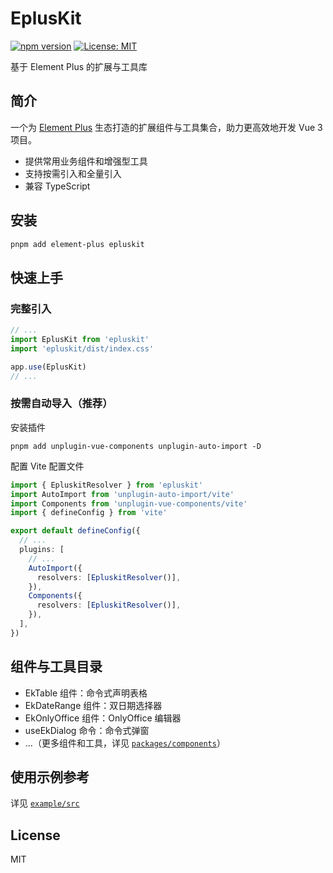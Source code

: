 # EplusKit

[![npm version](https://img.shields.io/npm/v/epluskit.svg)](https://www.npmjs.com/package/epluskit)
[![License: MIT](https://img.shields.io/badge/License-MIT-yellow.svg)](https://opensource.org/licenses/MIT)

基于 Element Plus 的扩展与工具库

## 简介

一个为 [Element Plus](https://element-plus.org/) 生态打造的扩展组件与工具集合，助力更高效地开发 Vue 3 项目。

- 提供常用业务组件和增强型工具
- 支持按需引入和全量引入
- 兼容 TypeScript

## 安装

```bash
pnpm add element-plus epluskit
```

## 快速上手

### 完整引入

```ts
// ...
import EplusKit from 'epluskit'
import 'epluskit/dist/index.css'

app.use(EplusKit)
// ...
```

### 按需自动导入（推荐）

安装插件

```shell
pnpm add unplugin-vue-components unplugin-auto-import -D
```

配置 Vite 配置文件

```ts
import { EpluskitResolver } from 'epluskit'
import AutoImport from 'unplugin-auto-import/vite'
import Components from 'unplugin-vue-components/vite'
import { defineConfig } from 'vite'

export default defineConfig({
  // ...
  plugins: [
    // ...
    AutoImport({
      resolvers: [EpluskitResolver()],
    }),
    Components({
      resolvers: [EpluskitResolver()],
    }),
  ],
})
```

## 组件与工具目录

- EkTable 组件：命令式声明表格
- EkDateRange 组件：双日期选择器
- EkOnlyOffice 组件：OnlyOffice 编辑器
- useEkDialog 命令：命令式弹窗
- ...（更多组件和工具，详见 [`packages/components`](https://github.com/joygqz/epluskit/tree/main/packages/components)）

## 使用示例参考

详见 [`example/src`](https://github.com/joygqz/epluskit/tree/main/example/src)

## License

MIT
